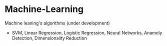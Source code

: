 # Machine-Learning
Machine leaning's algorithms (under development)
- SVM, Linear Regression, Logistic Regression, Neural Networks, Anamoly Detection, Dimensionality Reduction
